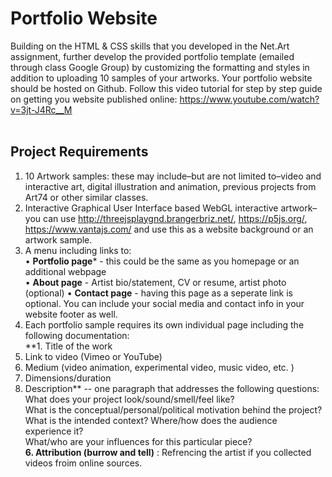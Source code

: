 # Portfolio Website

Building on the HTML & CSS skills that you developed in the Net.Art assignment, further develop the provided portfolio template (emailed through class Google Group) by customizing the formatting and styles in addition to uploading 10 samples of your artworks. Your portfolio website should be hosted on Github. Follow this video tutorial for step by step guide on getting you website published online: https://www.youtube.com/watch?v=3jt-J4Rc__M <br>
<br>

## Project Requirements
1. 10 Artwork samples: these may include–but are not limited to–video and interactive art, digital illustration and animation,  previous projects from Art74 or other similar classes.
2. Interactive Graphical User Interface based WebGL interactive artwork–you can use http://threejsplaygnd.brangerbriz.net/, https://p5js.org/, https://www.vantajs.com/ and use this as a website background or an artwork sample.
3. A menu including links to: <br>
    • **Portfolio page*** - this could be the same as you homepage or an additional webpage<br>
    • **About page** - Artist bio/statement, CV or resume, artist photo (optional)
    • **Contact page** - having this page as a seperate link is optional. You can include your social media and contact info in your website footer as well. <br>
 4. Each portfolio sample requires its own individual page including the following documentation: <br>
 **1. Title of the work <br>
2. Link to video (Vimeo or YouTube) <br>
3. Medium (video animation, experimental video, music video, etc. ) <br>
4. Dimensions/duration <br>
5. Description** -- one paragraph that addresses the following questions: <br>
What does your project look/sound/smell/feel like? <br>
What is the conceptual/personal/political motivation behind the project? <br>
What is the intended context? Where/how does the audience experience it? <br>
What/who are your influences for this particular piece? <br>
**6. Attribution (burrow and tell)** : Refrencing the artist if you collected videos froim online sources. <br>
    
